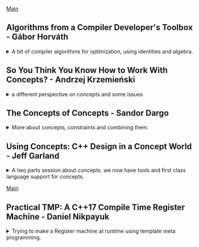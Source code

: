 <!--
ignore these words in spell check for this file
// cSpell:ignore rtime conceptify Parnas Permutatic Distributic regtr
-->

[Main](README.md)

## Algorithms from a Compiler Developer's Toolbox - Gábor Horváth

<details>
<summary>
A bit of compiler algorithms for optimization, using identities and algebra.
</summary>

[Algorithms from a Compiler Developer's Toolbox](https://youtu.be/eeS1WP7FK-A),[slides](https://cppnow.digital-medium.co.uk/wp-content/uploads/2021/05/CompilerAlgorithmsTalk.pdf)

### Why Study Compiler?

there are many algorithms and data structure that are used in compilers, compilers are everywhere, like web browsers (html+css, svg, JavaScript of course), GPUs also have compilers, databases have compilers and optimizers, even some configuration format files have something like a compiler inside them. python compiles down to something for machine learning, and routers and modem have something running on them.

A lot of opportunities to improve code, any small improvement is multiplied because it effects every program compiled by it. if we improve a low level compiler (like c++), then we also effect any compiler that uses it (like python or JavaScript).

example: loop strength reduction.

video of a talk by matt godbolt. replacing sum by loop with sum by formula

$
\sum x \equiv \\\frac{x (x+1)}{2}
$

playing with loops kinds and looking at the assembly, we see that the compiler manages to remove the loop and figures out a closed-form formula.

but floating point messes up the optimizations, floating point arithemetic.

### What's Inside the Compiler?

Math.😅\
Chains of recurrences - recursive function when the increment is also a recursive function.

two kinds of recursive formula notations. making functions at incrementoars

$
f(i*i(n)) = {initial,+,incrememt }
$

algebra, operations identities. making loops into recursive notations with those identities, sub expressions combine together. turning this

```cpp
for(i=0;i<m;++i)
v[i] = (i+1)*(i*1) -i*i -2*i;
```

into a constant expression with identities.

$(x+y)(x+y) = (x+y)^2 = x^2 +2xy + y^2$

so we open up the identity, and we can then cancel out stuff and reach a constant.

```cpp
for(i=0;i<m;++i)
v[i]=1;
```

arithemetic series which are supposed to be loops can be made into closed formulas or at least have much less operations per loop

```cpp
int t[20];
for (int i=0;i< 20; i+=1)
{
    t[i]=(i+1)*(i+1) + 3*i - 5; // four additions, two multiplications
}
```

is transformed into this compact form with only two additions.

$
f_{(i+1)^2+3i-5}(n) = \\
\{-4,+6,+2\}
$

which is equivalent to writing this c++ code.

```cpp
int t[20];
int a = -4;
int b = 6;
for (int i=0;i< 20; i+=1)
{
    t[i]=a;
    a+=b;
    b+=2;
}
```

an example of how clang does it. we take this code into a file.

```cpp
int f(int num)
{
    int result =0;
    for (int i =0;i<num;++i)
    {
        result += i;
    }
    return result;
}
```

and then run the following command on it (replace $1 with file name)

```bash
clang++ $1.cpp -c -02 -Xclang -disable-llvm-passes -emit-llvm -S
opt $1.ll -mem2reg -S > {$1}2.ll
opt ${1}2.ll --analyze --scalar-evolution
(other)
```

- -Xclang \<arg> Pass \<arg> to the clang compiler.
- -disable-llvm-passes
- -emit-llvm Use the LLVM representation for assembler and object files
- -S preprocessor only

we can see in the slides how loops are eliminated.

> Recapping Chains of recurrences
>
> - Great to model some loop varian values.
> - Algebra of simple recursive function
> - Algebraic simplifications
> - Strength reduction
> - Closed forms
> - and many more...

### Value Numbering

eliminating some forms of redundancy.

this code has redundancy.

```cpp
int calculate(int a, int b)
{
    int result = (a * b) +2;
    if (a %2 ==0)
    {
        result +=a*b;
    }
    return result;
}
```

the compiler can do the common expression optimization in some cases. but most of the redundancy isn't from the programmer. this code had redundancy in terms of memory access;

```cpp
int matrix[5][5];
//...
matrix[1][2]=bar();
matrix[1][3]=baz();
```

is actually memory dereferencing with a common sub expression.

```cpp
int matrix[5][5];
//...
*((int*)matrix + ROW * sizeof(int) *1 + sizeof(int) * 2)=bar();
*((int*)matrix + ROW * sizeof(int) *1 + sizeof(int) * 3)=baz();
```

we can also have dead_code and unused code that passes around (constant propagation).
compilers work in phases, and at each pass the complier cleans up the code to make it optimize. each pass does a small change.

[BRIL - big red intermediate language](https://github.com/sampsyo/bril) is a compiler IR (Intermediate representation) that is used in some courses to teach about compilers.

optimizations can work across different scopes (function, loop body, and even higher!);

local value numbering optimization. algebraic identities, dead code elimination, constant folding,

### where to learn more

some sources to learn mode about compilers.
audience questions

</details>

## So You Think You Know How to Work With Concepts? - Andrzej Krzemieński

<details>
<summary>
a different perspective on concepts and some issues
</summary>

[So You Think You Know How to Work With Concepts?](https://youtu.be/IUPaAcIk1Us), [Slides](https://cppnow.digital-medium.co.uk/wp-content/uploads/2021/05/andrzej_concepts.pdf)

a different perspective on concepts.

defintions:\
two meanings of "concept" in c++:

- Interfaces in _generic programming_.
- A c++20 language feature.

exploring the limitations of concepts.
he says that the term generic library should be reserved to those who use concepts.

not all 'templated libraries' use concepts, templates are generic, but aren't always based on concepts.

```cpp
boost::optional<std::mutex> om; //Only requires Destructible
auto om2=om; //won't compile, conditional interface
```

as opposed to a different library -[markable](https://github.com/akrzemi1/markable), which uses concepts

```cpp
template <typename MP>
concept mark_policy = requires
{
    // set marked value
    // check for marked value
};


markable<mark_int<int,-1>> oi;
```

a concept is a template (like class template, function template, variable template and alias templates), it's parameterized, it's can be composed of other concepts. the && in the concept world is a conjunction, not logical and. we have some predicates.

the requires statement has new syntax
live coding example

```cpp
#include <iostream>
#include <cassert>
#include <concepts>

namespace lib
{
    template <typename T>
    concept Addable = std::regular<T> //concept
    && requires (T & o,T const & a,T const & b) //conjunction
    {
        {a+b} -> std::convertible_to<T>; //concept
        {o+=b} -> std::same_as<T&>; //concpet
    };

    template <typename T>
    T sum(T const & a, T const & b)
    {
        return a +b;
    }
}

int main()
{
    auto r = lib::sum(1,2);
    std::cout << r <<'\n';
}
```

here is one potential pitfall, instead of requiring the T to be regular, we simply require it to be a valid argument for the std::regular concept, we check if this check is allowed, not the result of it.

```cpp
    template <typename T>
    concept Addable =
    //std::regular<T> &&
    requires (T & o,T const & a,T const & b) //conjunction
    {
        {a+b} -> std::convertible_to<T>; //concept
        {o+=b} -> std::same_as<T&>; //concpet
        std::regular<T>; //wrong!
        //requires std::regular<T>; // this will work
    };
```

the next step is to constrain the library on the concept, this will help the user understand the library when something goes wrong. concept is a predicate, so we can check if a type satisfies it directly.

```cpp
int main()
{
    static_assert(lib::Addable<int>); //check if int fits the concept of Addable
}
```

lets see the difference in the error messages, when we use the templated function, we get a fairly readable compiling error

```cpp
struct X{};
int main()
{
    auto r = lib::sum(X{},X{});
}
```

lets constrain the template itself to use the concept

```cpp
//form 1
template <typename T>
    requires Addable<T>
T sum(T const & a, T const & b)
{
    return a +b;
}

//form 2
template <Addable T>
T sum(T const & a, T const & b)
{
    return a +b;
}
```

now when we try the same code we see a huge error message, just because we used the concept. it tells us the problem is with the interface.

```cpp
struct X{};
int main()
{
    auto r = lib::sum(X{},X{});
}
```

but what if we had some class that has better 'sum' performance if we use the '+=' operator, when the bigger value is on the left side (maybe the function needs to duplicate nodes or something). we stick the implementation details in a nested namespace.

```cpp
namespace lib
{
    template <typename T>
    concept Addable = std::regular<T> //concept
    && requires (T & o,T const & a,T const & b) //conjunction
    {
        {a+b} -> std::convertible_to<T>; //concept
        {o+=b} -> std::same_as<T&>; //concpet
    };
    namespace details
    {
        template <typename T>
        T sum_(T a, T b)
        {
            assert(A > = b);
            return a +=b;
        }
    }
    template <Addable T>
    T sum(T const & a, T const & b)
    {
        if (a < b)
        return details::sum_(b,a);
        else
        return details::sum_(a,b);
    }

}
```

we can use concepts together with the 'auto' keyword

```cpp
int main()
{
    lib::Addable auto r= lib::sum(1,2);
}
```

lets test some more types and see if they work.

```cpp
#include <boost/rational.hpp>
#include <boost/multiprecision/cpp_int.hpp>

int main()
{
    {
    using Rational = boost::rational<int>;
    static_assert(lib::Addable<Rational>);
    Rational a(1,2), b(1,3);
    lib::Addable auto rt = lib::sum(a,b);
    }

    {
    using BigInt = boost::multiprecision::cpp_int;
    static_assert(lib::Addable<BigInt>);
    BigInt a("1122"), b("2233");
    lib::Addable auto rt = lib::sum(a,b);
    }
}
```

and now the user decides to use type complex. which fails. we ask to use the performance version, and we fail, because even though the type is conforming to our concept, it doesn't have the correct operators.

```cpp
#include <complex>
int main()
{
    using ComplexD = std::complex<Double>;
    static_assert(lib::Addable<ComplexD>);
    ComplexD a(0,1), b(1,0);
    lib::Addable auto rt = lib::sumPerformace(a,b);
}
```

> - No guarantee the the function uses only the concept interface.
> - `static_assert(LibConcept<UserType>);`
>   - on failure, a guarantee that the type will _not_ work.
>   - on pass, _no_ guarantee that the type will work.

this negative guarantee protects us from user types accidentally satisfying the function constrains but not the concept, which gives the library more implementation flexability.

```cpp
template <typename T>
bool differ(T const & a, T const & b)
{
    //return !(a==b); maybe this was too expensiva
    return (a!=b);
}
```

our problem is that we tested it on entire, rich, classes. we want to have narrow defintions to work with. concept archetype, we want the minimal interface. we call this "Concept Archetype".

this example is still too big, all we did was make the class conform to the addable concept, but it's still to big (and too specific in the return type of the plus operators)

```cpp
namespace lib
{
    ///template <typename T> concept Addable

    namespace details
    {
        class A{
            //A(A&&)=delete; //declare this as deleted, will also remove all other constructor (copy and move) and destructor. but we actually want them for the std::regular
            void operator&()= delete; // delete the 'address of' operator;
            friend void operator,(A,A) = delete; //delete the comma operator;
            public:
            A& operator+=(A const &); //satisfying the Addable concept
            friend A operator+(A const &,A const &); //satisfying the Addable concept
            friend bool operator==(A const &,A const &) = default; //for the std::regular which requires equality operators

        };
        using AddableArchetyp = A;
        static_assert(Addable<AddableArchetyp>);
    }
}
```

lets try making the concept smaller and narrower by using an inner class.

```cpp
namespace lib
{
    ///template <typename T> concept Addable

    namespace details
    {
        class A{
            //A(A&&)=delete; //declare this as deleted, will also remove all other constructor (copy and move) and destructor. but we actually want them for the std::regular
            void operator&()= delete; // delete the 'address of' operator;
            friend void operator,(A,A) = delete; //delete the comma operator;
            struct Result
            {
                operator A(); //casting
                Result(Result&&)=delete; //declare this as deleted, will also remove all other constructor (copy and move) and destructor.
                void operator&()= delete; // delete the 'address of' operator;
                friend void operator,(Result,Result) = delete; //delete the comma operator;
            };
            public:
            A& operator+=(A const &); //satisfying the Addable concept
            friend Result operator+(A const &,A const &); //satisfying the Addable concept
            friend bool operator==(A const &,A const &) = default; //for the std::regular which requires equality operators

        };
        using AddableArchetype = A;
        static_assert(Addable<AddableArchetype>);

        inline void test_sum()
        {
            sumPerformace(AddableArchetype{},AddableArchetype{})
        }
    }
}
```

this will work because this concept uses default constructable behavior in the test. so we need to change it.we simply assume we get those objects from outside, this function is only really used to ensure the behavior is possible, it's never truly called. it's just to make sure it complies. we can also make sure the result type is appropriate

```cpp
namespace lib
{
    ///template <typename T> concept Addable

    namespace details
    {
        class A{
            //..
        };
        using AddableArchetype = A;
        static_assert(Addable<AddableArchetype>);

        inline AddableArchetype test_sum(AddableArchetype const & a,AddableArchetype const & b)
        {
            return sumPerformace(a,b);
        }
    }
}
```

now, if we run the same example with teh complex number type, we detect the bug properly. it says that we can't instantate this function because of the class A.

```cpp
#include <complex>
int main()
{
    using ComplexD = std::complex<Double>;
    static_assert(lib::Addable<ComplexD>);
    ComplexD a(0,1), b(1,0);
    lib::Addable auto rt = lib::sumPerformace(a,b);
}
```

this bug tells us the we use more operations than what we specify in the interface, now we need to decide how we deal with this./
we can simply use 'if-constexpr' to determine this in a compile time.

```cpp
template <Addable T>
T sumDepending (const T & a, const T & b)
{
    if constexpr(std::totally_ordered<T>)
    {
        retrun sumPreformace(a,b);
    }
    else
    {
        return a+b;
    }
}
```

or we can use two overloads. concepts allows us two overloads that differ only by constraints.

```cpp
template <Addable T>
T sumOverload (const T & a, const T & b)
{
    return a+b;
}

template <Addable T>
    requires std::totally_ordered<T>
T sumOverload (const T & a, const T & b)
{
            //implementation
        if (a < b)
        return details::sum_(b,a);
        else
        return details::sum_(a,b);
}
```

we can also introduce this constraint as a concept by itself, but it has some issues that will be detailed later.

```cpp
template <typename T>
concept OrderedAddable = Addable<T> &&  std::totally_ordered<T>;
```

lets add archtypes to make sure the overloads apply and are ok.

```cpp
namespace lib
{
    namespace ordered
    {
        class A
        {
        //A(A&&)=delete; //declare this as deleted, will also remove all other constructor (copy and move) and destructor. but we actually want them for the std::regular
        void operator&()= delete; // delete the 'address of' operator;
        friend void operator,(A,A) = delete; //delete the comma operator;
        struct Result
        {
            operator A(); //casting
            Result(Result&&)=delete; //declare this as deleted, will also remove all other constructor (copy and move) and destructor.
            void operator&()= delete; // delete the 'address of' operator;
            friend void operator,(Result,Result) = delete; //delete the comma operator;
        };
        public:
        A& operator+=(A const &); //satisfying the Addable concept
        friend Result operator+(A const &,A const &); //satisfying the Addable concept
        friend auto operator<=>(A const &,A const &) = default; //spaceshipt!
        };
    }
    using OrderedArchetype = ordered::A;
    static_assert(Addable<OrderedArchetype>);
    namespace details
    {
        inline OrderedArchetype test_sum(OrderedArchetype const & a,OrderedArchetype const & b)
        {
            return sumPerformace(a,b);
        }
    }
}
```

there can be multitype-concepts. onc concept with three constrained types, this will require three archtypes to test the concept.

```cpp
template <class Iter,class Sentinel, class Pred>
concept PredicatedIteration = requires(Iter i,Sentinel s,Pred p)
{
    {i !=s }=> std::convertible_to<bool>;
    {p(*i)}=> std::convertible_to<bool>;
    ++i;
}
```

archtypes are a cartesian product of the number of constraints and concepts.

now lets try the _std::string_ class. we get a different result than expected, we come across another hidden requirement. we can't specify semantics assumptions requires easily.

```cpp
int main()
{
    static_assert(lib::addable<std::string>);
    std::string a("air"),b("bus");
    lib::Addable auto r = lib::sumDependant(a,b);
    std::cout<< r <<'\n'; //oops! we get "busair" instead of "airbus", the string type is ordered!
}
```

we could try all sorts of things,

```cpp
    template <typename T>
    concept Addable = std::regular<T> //concept
    && requires (T & o,T const & a,T const & b) //conjunction
    {
        {a+b} -> std::convertible_to<T>; //concept
        {o+=b} -> std::same_as<T&>; //concpet
        requires requires
        {
            a+b == b+a;
        }
    };
```

why doesn't this happen in OOP? in objects the type says it implements some base class, and then it's declaring itself to comply with the baseclass interface. concepts are more like 'duck typing'. we can violate syntactic requirements and get a compiler error (fine), but we can also violate semantic requirements and get bugs (undefined behavior for std concepts)

we can add more test to ensure compile time correctness, and we can try to emulate OOP by forcing the used type to specify they confrom to us. we add a template parameter (false) and specialize for it (opt in for what we want). or we can do the inverse, and specialize to optout the non confroming types.
the standard library has a similar trick wth _std::view_ and _std::range_

</details>

## The Concepts of Concepts - Sandor Dargo

<details>
<summary>
More about concepts, constraints and combining them.
</summary>

[The Concepts of concepts](https://youtu.be/weJD_ZCr6S8), [slides-pptx](https://cppnow.digital-medium.co.uk/wp-content/uploads/2021/05/The-Concepts-of-Concepts-CNow.pptx)

### Why Do We Need Concepts?

part of the big four changes of c++20(concepts,ranges, coroutines, modules).

concepts are extensions of templates, help us validate template arguments at compile time.

overloads don't scale

```cpp
long double add(long double a, long double b)
{
    return a+b;
}
int add(int a, int b)
{
    return a+b;
}
```

templates are better, but there are no constraints on them, and they might cause unexpected behavior.

```cpp
template <typename T>
T add(T a,T,b)
{
    return a+b;
}

int main()
{
    add(42,66);
    add(42.42L,66.6L);
    add('a','b'); //is this ok for us?, characters
}
```

we can use templates and forbid some specialization, which works, but we are back to the problem that it doesn't scale well.

```cpp
template <>
std::string add(std::string, std::string) = delete;

int main()
{
    add(std::string{"a"},std::string{"b"}); //deleted function
}
```

type traits and asserts are one step up, with better (sometimes) error messages, all the code is in one place. the problem is that the assert statement becomes a code smell once we try to use it in many places.

```cpp
template<typename T>
T add(T a, T b)
{
    static_assert(std::is_integral_v<T> || std::is_floating_point_v<T>,"add can be called only with numbers")
    return a+b;
}

int main()
{
    add(std::string{"a"},std::string{"b"}); //assertion fails
}
```

Concepts are a way to scale that idea up, we can express the earlier assertions as a 'type'.

```cpp
template <typename T>
concept Number = std::integral<T> || std::floating_point<T>;

template <Number T>
auto add (T a,T b)
{
    return a+b;
}

int main()
{
    add(1,2);
}
```

this makes templates more safe to use, generic programming becomes scalable, and we can put more of our domain knowledge into code

### 4 Ways to Use Concepts With Functions

for now, we will use the 'Number' concept from before.

```cpp
#include <concepts>
template <typename T>
concept Number = std::integral<T> || std::floating_point<T>;
```

#### Using the _requires_ clause

> - _requires_ following the template parameter list.
> - After _requires_ write your concept(s) to be satisfied.

```cpp
template <typename T>
requires Number<T>
auto add(T a, T b)
{
    return a+b;
}
```

we can also write the constraints directly, without creating the concept.

```cpp
template <typename T>
requires std::integral<T> || std::floating_point<T>
auto add(T a, T b)
{
    return a+b;
}
```

we constrain multiple template parameters type

```cpp
template <typename T,typename U>
requires Number<T> && Number<U>
auto add(T a, U b)
{
    return a+b;
}
```

function calls are written as usual, but the error messages are better and mention which concept fail

#### Trailing _requires_ clause

the _requires_ comes after the parameters and the CV qualifiers. other than that, same as before, supports combinations and multiple parameter types.

```cpp
template <typename T>
auto add(T a, T b)
requires Number<T>
{
    return a+b;
}
```

#### Constrained template parameter

this is currently the suggested form by the guidelines.

not writing _requires_ any more, the _typename_ is replaced by the concept. supports multiple parameters, but doesn't support combinations of concepts.

```cpp
template <Number T>
auto add(T a, T b)
{
    return a+b;
}
```

#### Abbreviated function templates

no _requires_, no template parameter list. use _conceptName auto_ in the parameter list. parameter types can be implicitly different. no support for combinations.

```cpp
auto add(Number auto a, Number auto b)
{
    return a+b;
}
```

we have to write both the concept and auto to make sure this is a concept and not a type which happens to have the same name...

#### How to choose?

| style                          | example                                                        | combinations | multiple types |
| ------------------------------ | -------------------------------------------------------------- | ------------ | -------------- |
| requires clause                | `template <typename T> requires Number<T> auto add(T a, T b) ` | possible     | possible       |
| trailing clause                | `template <typename T> auto add(T a, T b) requires Number<T>`  | possible     | possible       |
| constrained template parameter | `template <Number T> auto add(T a, T b)`                       | impossible   | possible       |
| abbreviated function temples   | `auto add(Number auto a, Number auto b)`                       | impossible   | implicit       |

If we have complex requirement that isn't expressed in a concept, we need to use _requires_.\
For a simple constraints we should use the abbreviated function template.\
If it's a simple constraint and we want to control the types, we can use the constrained template parameter style.

they are all the same thing underneath (if we have multiple parameters)

### Concepts with Classes

For classes there are fewer styles available. Abbreviated function templates won't make sense, and trailing _requires_ clause only fit certain circumstances.

#### The _requires clause_

same as with functions, we can use concepts and complex expression combinations.

```cpp
template <typename T>
requires Number<T>
class WrappedNumber {
public:
    WrappedNumber(T num) : m_num(num){}
private:
    T m_num;
};
```

#### Constrained template parameters

replace the `typename` with the concept name. no extra constraints and complex expressions.

```cpp
template <Number T>
class WrappedNumber {
public:
    WrappedNumber(T num) : m_num(num){}
private:
    T m_num;
};
```

#### Trailing _requires_ clause

class level templates with concepts on the functions. provide different 'overloads' for different parameter types. this is what we would do with _std::enable_if_.

```cpp
template <typename T>
class MyNumber {
public:
    T divide(const T& divisor)
    requires std::integral<T>
    {
        //...
    }
    T divide(const T& divisor)
    requires std::floating_point<T>
    {
        //...
    }
};
```

### What is in the STL?

there are about 50 or so concepts in the STL in 3 headers.

#### \<concepts>

> - Core language concepts (_same_as_, _integral_, _constructible_from_,...)
> - Comparison concepts (_totally_ordered_,...)
> - Object concepts (_copyable_, _regular_,...)
> - Callable concepts (_invokable_, _predicate_,..)

concepts are also combined together to create more complex concepts.

_std::constructible_from_ uses _destructible_ concept and _std::is_constructable_v_ and from the type traits.

> ```cpp
> template < class T, class... Args >
> concept constructible_from =
>   std::destructible<T> && std::is_constructible_v<T, Args...>
> ```

_std::default_initializable_ uses the _constructible_from_ concept and combines it with expressions that dictate it has a parameterless constructor and can be constructed on the heap with the default allocator.

> ```cpp
> template<class T>
> concept default_initializable =
>   std::constructible_from<T> &&
>    requires { T{}; } &&
>    requires { ::new (static_cast<void*>(nullptr)) T; };
> ```

#### \<iterator>

> - Iterator concepts (_incrementable_, _input_iterator_,...)
> - Indirect callable concepts (_indirectly_unary_invocable_,...)
> - Common algorithm requirements (_mergeable_, _sortable_,...)

the _std::output_iterator_ concept build on the input/output iterator concept and requires it to be writeable and others.

_std::indirect_unary_predicate\<F,I>_ combines iterator concepts and predicate concepts.

#### \<ranges>

concepts from ranges (not in the lecture)

> - ranges::range
> - ranges::borrowed_range
> - ranges::sized_range
> - ranges::view
> - ranges::input_range
> - ranges::output_range
> - ranges::forward_range
> - ranges::bidirectional_range
> - ranges::random_access_range
> - ranges::contiguous_range
> - ranges::common_range
> - ranges::viewable_range

### How to Write Concepts?

to write a concepts we first list all the template parameters, then the word concept and the concept name, and finally all the requirements.

the simplest concept looks like this, with the name 'Any'.

```cpp
template <typename T>
concept Any = true;
```

we already had the Number concept, we used predefined concepts and combined them together.

#### What does combining concept mean?

we can use conjunctions (_and &&_) and disjunctions (_or ||_).\

> - concepts
> - bool literals
> - bool expressions
> - type traits (_::value_, _\_v_)
> - _requires_ expressions

**We should be careful with the negation operator (_not ,!_)**

the negation means diffrent things: \
for **boolean expressions**, a negation means that the all subexpressions are well-formed, compile, but return _false_.\

for **concepts**, a subexpression can be ill-formed, might return false, and the rest can be still satisfied

example:

> - It doesn’t have to be compilable.
> - It can return false.
> - Expecting false is possible With a cast to bool or with a more explicit way.

```cpp
template <typename T, typename U>
requires
    std::unsigned_integral<typename T::Blah> ||
    std::unsigned_integral<typename U::Blah>
void foo(T bar, U baz) { /*...*/ }
class MyType
{
public:
    using Blah = unsigned int;
// ...
};
```

if just one type (T or U) has 'blah' that is an unsigned integer, it's fine. even if the other doesn't even have 'blah', this should not compile, but the concept is ok.

if we want both of them to have the nested type, and one of those types should be unsigned integer, we can write it differently

if we cast it to a boolen expression, it must be a well formed expression, so it won't compile if one of them doesn't have the nested type.

```cpp
template <typename T, typename U>
requires (bool(
    std::unsigned_integral<typename T::Blah> ||
    std::unsigned_integral<typename U::Blah>))
void foo(T bar, U baz)
{
/*...*/
}
```

the other option is a nested require expression. we first require both of them to exists and then require that one of them to be an unsigned integer. this is more verbose, and doesn't require understanding the small prints of boolean expressions as opposed to concepts, but it also seems messy

```cpp
template <typename T, typename U>
requires (
    //one constraint
    requires {typename T::Blah;} &&
    requires {typename U::Blah;})
    &&
    (
    // second constraint
    std::unsigned_integral< typename T::Blah> ||
    std::unsigned_integral<typename U::Blah>)
void foo(T bar, U baz)
{
/*...*/
}
```

#### How to find the most constrained constraint

the most constrained one will be chosen, based on the call

```cpp
template <typename Key>
class Ignition
{
public:
    void Start(Key key)
    requires(!Smart<Key>)
    {
        //... no concept
    }
    void Start(Key key)
    requires Smart<Key>
    {
        //... concept
    }
};
```

this is a bad design, we should have one overload with constrains and the other without.

```cpp
template <typename Key>
class Ignition
{
public:
    void Start(Key key)
    {
        //... no concept,
    }
    void Start(Key key)
    requires Smart<Key>
    {
        //... concept, the most constrained.
    }
};
```

if we had more overloads, the most constrained one will be chosen in compile time. this is called 'concepts subsumption'.

```cpp
template <typename Key>
class Ignition
{
public:
    void Start(Key key)
    {
        //... no concept,
    }
    void Start(Key key)
    requires Smart<Key>
    {
        //... concept
    }
    void Start(Key key)
    requires Smart<Key> && Personal<Key>
    {
        //... concept, most constrained
    }
};
```

in this case, negation brings ambiguity into the picture. the negation must use parentheses, and relies on source location of each constraints. the negation creates a new 'temporary concept', so if the overloads use the same syntax of negation, it's still parsed as two different concepts, and we can't choose either.

```cpp
template <typename Key>
class Ignition
{
public:
    void Start(Key key)
    {}
    void Start(Key key)
    requires (!Smart<Key>)
    {}
    void Start(Key key)
    requires (!Smart<Key>) && Personal<Key>
    {}
};
```

instead, we should have a named negative concept, even though the core guidelines caution against unnecessary named concepts.

```cpp
template <typename Key>
class Ignition
{
public:
    void Start(Key key)
    {}
    void Start(Key key)
    requires NotSmart<Key>
    {}
    void Start(Key key)
    requires NotSmart<Key> && Personal<Key>
    {}
};
```

#### So how to write?

when we write concepts we should list all the variables used in the requirement and their operations and function calls

```cpp
#include <concepts>

template <typename T>
concept Addable =
requires (T a, T b)
{
    a+b;
};

template <typename T>
concept HasSquare =
requires (T t)
{
    t.square(); //type T must have a function called square
};

template <typename T>
concept HasPower =
requires (T t, int exponenet)
{
    t.power(exponenet); //type T must have a function called power that can take an integer
};
```

if we want to define the return type, we can use _compound requirements_ with _std::convertable_to\<T>_ and _std::same_as\<T>_.\
We should pay attention to the **curly braces**.\
no bare types for future generalizations.

```cpp
template <typename T>
concept HasSquare =
requires (T t)
{
    {t.square()} -> std::convertable_to<int>;
};
```

we can also have 'Type requirements', such as:

> - A certain nested type exists.

```cpp
template<typename T>
concept TypeRequirement =
requires
{
    typename T::value_type;
};

int main()
{
    TypeRequirement auto myVec =  std::vector<int>{1, 2, 3};  // has value_type
    TypeRequirement auto myInt {3}; //error, deduced type int doesn't satisfy constraint
}
```

> - A class tempate specialization names a type.

the type can be used as type template parameter for a different type

```cpp
template <typename T>
requires (!std::same_as<T, std::vector<int>>)
struct Other {};

template<typename T>
concept TypeRequirement = requires
{
    typename Other<T>;
};

int main()
{
    TypeRequirement auto myVec =  std::vector<char>{'a', 'b', 'c'}; //works, Other can take vector<char>
    TypeRequirement auto myVec2 = std::vector<int>{1, 2, 3}; // error, Other can't be used with vector<int>
}

```

> - An alias template specialization names a type.

```cpp
template<typename T>
using Reference = T&;

template<typename T>
concept TypeRequirement = requires
{
  typename Reference<T>;
};
```

concepts can be nested, we can have new constains without new named constraints

```cpp
template<typename C>
concept Car = requires (C car)
{
    car.startEngine();
};

template<typename C>
concept Convertible = Car<C> && requires (C car)
{
    car.openRoof();
};

template<typename C>
concept Coupe = Car<C> && requires (C car)
{
    requires !Convertible<C>; //must be a car, but not must be convertable,
};
```

the better way is to do this, the parentheses and negation rules apply for _requires_ clauses.

```cpp
template <typename C>
concept Coupe = Car<C> && !Convertible<C>;
```

clones example:

```cpp

struct Droid {
    Droid clone(){return Droid{};}
};

struct DroidV2 {
    Droid clone(){return Droid{};} //oops! we made a copy and paste error!
};
template <typename C>
concept Clonable = requires (C cloneable)
{
    cloneable.clone(); // has function clone
    requires std::same_as<C,std::decaltype(<cloneable.clone())>>; //return type of clone must be the same as the calling object
}

int main()
{
    Clonable auto c1 =Droid{}; //fine
    Clonable auto c2 =DroidV2{}; //error! DroidV2.clone() doesn't satisfy the cloneable requirement!
}
```

and the easier syntax is

```cpp
template <typename C>
concept Clonable = requires (C cloneable)
{
    {cloneable.clone()} ->std::same_as<C>; // has function clone that returns the same type
}
```

we can use nested requirement to simulate boolean expressions, like we saw above. we should consider readability.

### Real-life Examples

some integral types are not numbers, such as bool and char, so we add this to our concept.

```cpp
template <typename T>
concept Number = (std::integral<T> || std::floating_point<T>)
&& !std::same_as<T,bool>
&& !std::same_as<T,char>
&& !std::same_as<T,unsigned char>
&& !std::same_as<T,char8_t>
&& !std::same_as<T,char16_t>
&& !std::same_as<T,char32_t>
&& !std::same_as<T,wchar_t>;

auto add(Number a,Number b)
{
    return a+b
}
```

we can turn utility template functions (sometimes without documentation, and with bad naming conventions) into self documenting code. we go into the template implementations and extract a concept outside and use it as a type. now the functions is constrained, explains the constraint and all the information is combined. we put the domain knowledge into the code.\
We make bad code better, its now more maintainable and easier to understand. even if it's not bad code, it's better code.

if we don't want a named concept, we can have '_requires requires_' to get us able to use parameters in an unnamed context.

```cpp
template <typename BOWithEncodeableStuff_t>
requires requires (BOWithEncodeableStuff_t bo) //get the ability to use the parameter Type
{
  bo.interfaceA();
  bo.interfaceB();
  { bo.interfaceC() } -> std::same_as<int>;
}

void encodeSomeStuff(BOWithEncodeableStuff_t iBusinessObject)
{ /*...*/ }
```

### Conclusion

> TakeAways:
>
> - Concepts help validate template arguments at compile-time.
> - Concepts provide a reusable and scalable way to constrain templates.
> - The standard library gives dozens of generic concepts.
> - There are plenty of ways to define our concepts.
>
> How to Start:
>
> - Start using concepts as soon as you switch to C++20.
> - Use them for your applications.
> - No more naked Ts and typenames.

</details>

## Using Concepts: C++ Design in a Concept World - Jeff Garland

<details>
<summary>
A two parts session about concepts. we now have tools and first class language support for concepts.
</summary>

[Using Concepts: C++ Design in a Concept World - part1](https://youtu.be/Ffu9C1BZ4-c),[part2](https://youtu.be/IXbf5lxGtr0),[slides](https://cppnow.digital-medium.co.uk/wp-content/uploads/2021/05/2021cppnow_learning_concepts.pdf)

goals:

> climb up the concept ladder - What's a concept - Using concepts in code - Reading concepts: `requires` expressions and clauses - Writing concepts: its hard - Designing with concepts

we want to get the community to use concepts, even people who don't write concepts will still see them in the documentation.

### Concept Basics

> - overview of concepts
> - concepts vs types

The reasons for concepts: we want good generic libraries, which are fast, and that fellow programmers can read, understand and maintain, which means they have reasonable error messages.

when we have unconstrained templates, we might see hundreds of lines for error messages. direct language support can help with tooling, debugging, and even better compiling time.
it will also make template code more readable, more descriptive, and give us better interface to use.

we can see the history of concepts starting in the 80's, but the modern idea began in the STL in the 90's, but without language specifications. in those days the world was dominated by object oriented programming.
Boost had a library called "concept check", which was mostly macro based, in 2011 concepts were supposed to become part of the language, but the committee decided it wasn't ready.
eventually, in c++20 we got a language definition of concepts, and even some libraries (ranges library) are specified in terms of concepts. but there are still mistakes that were made.

in the last minute, it was decided that concepts use snake*case (not PascalCase), and the \_concept bool* was replaced with _concept_.

> Concepts
>
> - boolean predicate on types and values
> - type requirement examples
>   - required methods
>   - required semantics\*
>   - required subtypes or base types
> - c++ realization includes
>   - new keywords `concept` and `requires`
>   - `\<concept_name> auto` for describing a set of types
>   - new rules for function overloading

Concepts are **predicates** that can check against types and against values. we mostly focus on types, but the size can also help with stuff. like running SIMD on small objects if possible.
we can use concepts to require a type to have specif methods, we can also require certain semantics (but this might not be feasible in terms of what the compiler can do) or require them to have some subtypes or base types (like inheritance).

> boolean predicate composition
>
> - support complex compile time logic composition
> - conjunction and disjunction (and/or) logic
> - used to classify types
>   - in or out of a set
>   - that share syntax/semantic
>   - (although semantics is the desire only syntax is checked)

we can have complex logical composition, based on compile time logic,

> types versus concepts
>
> - type
>   - describes a set of operation that can perform
>   - relationships with other types
>     - example: base class
>     - example: declared dependent type
>   - describes a memory layout
>   - for built in types this can be implicit
> - concept
>   - describes how a type can be used
>   - operations it can perform
>   - relationships with other types

a type (primitive, built-in or something that we built),has operations, relationship with other types, dependencies. types have memory layout, with members and inner variables.
the concepts has similar functionalities, but it doesn't describe a memory layout. concepts are more abstracted than types.

in this code, we have a concept that allows "printing" into an ostream. we declare the concept and the type which we want to check, and then we check if the type satisfies the concept.
concepts should go into a namespace, we don't want naming conflicts.
because templates aren't evaluated until they are called, we need to check manually, so a static asset is a good idea.

```cpp
namespace io
{
	// Type T has print ( std::ostream& )const member function
	template<class T>
	concept printable = requires //...more later
}
class my_type
{
	std::string s = "foo\n";
	public:
	void print( std::ostream& os ) const
	{
		os << "s: " << s;
	}
};
static_assert(io::printable<my_type> ); //good
```

concepts are entirely compile time, no runtime footprint. the dependency on a concept means that if we change it, then we probably need to recompile everything.
the core use of concept is to constrain the usage of templates.

### Using Concepts in Code

> - overloading, variables, pointers
> - std library concepts

what we use concepts for:

> concepts can:
>
> - Constrain an overload set
> - Initialize a variable with _\<concept_name> auto_
> - Conditional compilation with constexpr if
> - Can use a pointer or _unique_ptr_ of concept
> - Partially specialize a template with concept
> - Make template code into 'regular code'
>
> concepts cannot:
>
> - Cannot inherit from concept
> - Cannot constrain a concrete type using requires
> - Cannot 'allocate' via new
> - Cannot apply requires to virtual function

overload set - using a different function. we can use concepts in constant expressions.
we can't inherit directly from a concept, we can inherit from a class that is constrained by one.
we can't constrain a concrete type directly, but we can constrain it's usage.
concepts have nothing to do with storage, so no allocations, and they are entirely incompatible with virtual functions.

_/<consept_name> auto_ can be used as a type. either in templates or as placeholder for a type.

```cpp
// Type T has print ( std::ostream& )const member function
template<class T>
concept printable = requires //...

template<typename T>
concept associative_container = //

// take a parameter of type printable auto, a template that looks like regular code.
void f(printable auto s)
{
//...
}

// constraining a template, classic example of concepts.
template<associative_container T>
class MyType
{
	T map_;
}

int main()
{
	//these won't compile, we need a concrete type here, can't allocate storage for it
	//printable auto s;
	//associative_container auto myMap;

	//these will compile
	printable auto s = init_some_thing();
	associative_container auto myMap = MyType<std::map<int,int>>{{1,1}};
}
```

we can also use concepts as function parameters or return value.

[godbolt example](https://godbolt.org/z/r3dY3dsvd), both are the same, one is written in a traditional way, and one hides the template keyword. but both use deduced return type.

```cpp
template<printable T>
printable auto print( const T& s )
{
	//...
	return s;
};

printable auto print2( const printable auto& s )
{
	//...
	return s;
}
```

as always, we can write the same thing in many ways.

overload resolution - constrain function parameter
write different functions _print_line_, and choose the overloaded function based on the concept.
[godbolt example](https://godbolt.org/z/GKq8ns). this will fail, because there isn't a way to print the type. this is an unconstrained template function.

```cpp
#include <iostream>

//auto parameter -- this is a template function!
// template<typename T_
// void print_ln( T p )
void print_ln( auto p )
{
	std::cout << p << "\n";
}

class my_type {};

int main()
{
	print_ln("foo");
	print_ln(100);

	//compile error of course
	//my_type m;
	//print_ln ( m );
}
```

the traditional way to do these was to overload the function for the concrete type, have a better match than the template function.

```cpp
//selected ahead of print_ln (auto) because better match
void print_ln( my_type p )
{
	p.print( std::cout );
	std::cout << "\n";
}
```

but this is tedious, we want to use the printable concepts
[godbolt example 1](https://godbolt.org/z/36cdsGzzo), [godbolt example 1](https://godbolt.org/z/dYdhW7). we use the requires clause, it behaves like a parameter list in this case.
we decide that the expression `v.print(os)` must compile, in the _output_streamable_ case, we say that the expression must be a valid `os <<v` expression.
the public access modifiers are important, we need be able to actually call the function.

```cpp
#include <iostream>
#include <memory>

// Type T has print ( std::ostream& ) member function
template<typename T>
concept printable = requires(std::ostream& os, T v)
{
	v.print( os ) ; //<--an expression that if compiles yields true
};

template<class T>
concept output_streamable = requires (std::ostream& os, T v)
{
	os << v;
};


void print_ln( auto p )
{
	std::cout << p << "\n";
}

//auto parameter -- this is a template function!
void print_ln( printable auto p ) //<-- constrained resolution
{
	p.print(std::cout);
	std::cout << "\n";
}

int main()
{
	print_ln( "foo" );
	print_ln( 100 );
	my_type m;
	print_ln ( m );
}
```

we can use both concepts, have two overloaded functions, one for each concept.

```cpp
// example of overload resolution
void print_ln( output_streamable auto p)
{
	std::cout << p << "\n";
}

void print_ln( printable auto p)
{
	p.print(std::cout);
	std::cout << "\n";
}

class my_type2 {};

int main()
{
	print_ln( "foo" );
	my_type m;
	print_ln ( m );
	//compile error of course
	//my_type2 m2;
	//print_ln ( m2 );
}
```

Pointers and concepts

this is usefull fo things like factory functions

[godbolt](https://godbolt.org/z/d7bGhn) example with unique pointers.

```cpp
int main()
{
    const printable auto *m = new my_type();
    m->print(std::cout);
    const std::unique_ptr<printable auto> upm = std::make_unique<my_type>();
    upm->print(std::cout);
}
```

if we try to assign the address of something that doesn't satisfy the concept to a pointer to the concept, we can get a better error message.

```cpp
class whatever{}; //no print
int main()
{
    printable auto * m = new whatever{}; //error!
}
```

we can use concepts inside `if constexpr`, like in this [godbolt example](https://godbolt.org/z/nsojqK5e1). now we don't have an overload resolution, we use compile time decision making.

```cpp
template <class T>
std::ostream & print_ln (std::ostream & os, const T& v)
{
    if constexpr (requires {printable<T>;})
    // if constexpr (printable<T>) // short form
    {
        v.print(os);
    }
    else
    {
        os <<v;
    }
    os <<'\n';
    return os;
}

int main()
{
    my_type m;
    print_ln(std::cout,m);
    int i =100;
    print_ln(std::cout,i);
}
```

we can also skip the concept entirely, simply use check if this compiles and then use it. this works for simple, trivial stuff, not for complex logic.

```cpp
template <class T>
std::ostream & print_ln (std::ostream & os, const T& v)
{
    if constexpr (requires {v.print(os);})
    {
        v.print(os);
    }
    else
    {
        os <<v;
    }
    os <<'\n';
    return os;
}

int main()
{
    my_type m;
    print_ln(std::cout,m);
    int i =100;
    print_ln(std::cout,i);
}
```

theres a wa to constrain a type based on an internal type, in this example we have a wrapper type that allows dereferencing operator only if the wrapped type is a pointer.

```cpp
template <class T>
class wrapper
{
    T val_;
    public:
    wrapper (T val):val_(val){}
    T operator *() requires is_pointer_v<T>
    {
        return val_;
    }
};

int main()
{
    int i = 1;
    wrapper<int *> wi{&i};
    std::cout << *wi << '\n';
    wrapper<int> wi2{i};
    std::cout << *wi2 << '\n'; //error!
}
```

now we want a vector of objects that belong to the same concept. we can get this by using template alias. we can't instansite the alias with a type that doesn't satisfy the concept.

```cpp
#include <iostream>
#include <vector>
#include <string>

//template alias using concepts
template<printable T>
using vec_of_printable = std::vector<T>;

int main()
{
    vec_of_printable<my_type> vp {{},{},{}};
    for (const auto & e : vp)
    {
        e.print(std::cout);
    }
    vec_of_printable<int> vi; //won't compile
}
```

the relevent headers are \<concepts>,\<type_traits>,\<iterator> and \<ranges>, the concepts are grouped into

- Core language concepts
- Comparison concepts
- Object concepts
- Callable concepts
- Ranges concepts

about type*traits: we already have some stuff that seems like concepts and does compile time stuff, such as \_std::is_arithmetic*. some of them might be replaced by concepts, but more likely we will get much more.

| Concept                        | Description                                       |
| ------------------------------ | ------------------------------------------------- |
| floating_point\<T>             | float, double, long double                        |
| integral\<T>                   | char, int, unsigned int, bool                     |
| signed_integral\<T>            | char, int,                                        |
| unsigned_integral\<T>          | unsigned char, unsigned int                       |
| equality_comparable\<T>        |
| equality_comparable_with\<T,U> | `operator==` is an equivalence, between two types |
| totally_ordered\<T>            | `==`,`!=`,`<`,`>`,`<=`,`>=` are total ordering    |
| totally_ordered_with\<T,U>     | ordering between two types                        |
| same_as\<T,U>                  | types are same                                    |
| derived_from\<T,U>             | T is subclass of U                                |
| convertable_to\<T,U>           | T converts to U                                   |
| assignable_from\<T,U>          | T can assign from U                               |
| default_initializable\<T>      | T has a default ctor                              |
| constructable_from\<T,...>     | T can be constructed from variable pack           |
| move_constructable\<T>         | T has move ctor                                   |
| copy_constructable\<T>         | T has copy ctor                                   |
| semiregular\<T>                | T has deafult, copy and move ctor, and stor       |
| regular\<T>                    | T is semiregular and equality comparable          |

in this example we try to check if our type is regular, it fails because we don't have and equality operations defined

```cpp
class my_type
{
	std::string s = "foo\n";
	public:
	void print( std::ostream& os ) const
	{
		os << "s: " << s;
	}
};
static_assert(std::regular<my_type> ); //fails
```

we simply add the deafult operator to fix this

```cpp
class my_type
{
	std::string s = "foo\n";
	public:
	void print( std::ostream& os ) const
	{
		os << "s: " << s;
	}
    bool operator==(const my_type & ) const = default;
};
static_assert(std::regular<my_type> ); //passes
```

now let's look at the range concepts. we have a concept for something that we can iterate over. a vector, an array, a span and other stuff.

```cpp
void print_integers(const std::ranges::range auto & R)
{
    for (auto i : R)
    {
        std::cout << i << '\n';
    }
}
int main()
{
    std::vector<int> vi = {1,2,3,4,5};
    print_integers(vi);

    std::array<int,5> ai = {1,2,3,4,5};
    print_integers(ai);

    std::span<int> si2 (ai);
    print_integers(si2);

    int cai[] ={1,2,3,4,5};
    std::span<int> si3 (cai);
    print_integers(si3);

    ranges::iota_view iv{1,6};
    print_integers(iv);

}
```

### Reading Concepts

> - requires expressions
> - clause: a boolean expression
>   - used after template and method declarations
>   - clauses can contain an expression
> - expression: syntax for describing type constrains

a requires expression has a sequence of requirements, it can have a parameter sequence, but it it's not necessary.

heres a more realistic version of the printable concept, we declare required member functions and required free functions that must exists.

```cpp
template <typename T>
concept printable = requires(std::ostream & os, T v)
{
    //all of these must be true, they must compile
    v.print(os) ; //member function
    format(v); // free function
    std::movable<T>;
    typename T::format; //declare a type called format
};

template <class T>
concept output_streamable = requires(std::ostream & os, T v)
{
    //this compiles and gives the result we expect, trailing return type syntax.
    {os << v} -> std::same_as<std::ostream&>;
}
```

#### Constraint Composition

- atomic constraints
- conjunction constraints (and)
- disjunction constraints (or)

```cpp
//disjunction with '||' operator
template <typename T>
concept printable_or_streamable = requires printable<T> || output_streamable<T>;

//disjunction with 'or'
template <typename T>
concept printable_or_streamable = requires printable<T> or output_streamable<T>;

//conjunction
template <typename T>
concept fully_outputable = requires printable<T> and output_streamable<T>;
```

we can reactor requirements around to make concepts more readable.

```cpp
template <typename T>
concept printable =
    std::movable<T> and //bring this outside
    requires(std::ostream & os, T v)
    {
        v.print(os) ; //member function
        format(v); // free function
    };
```

another concept example, _std::derived_from_.

```cpp
template <class Derived, class Base>
concept derived_from =
    std::is_base_of_v<Base,Derived> and
    std::is_convertible_v<const volatile Derived *, const volatile Base*>
```

the _std::os_arithmetic_ is a concept that is a type trait that checks if the type has math operations (plus, minus,etc...), but unfortunately, also includes bool and char.

ranges and concepts example. how does the following code work?

```cpp
std::vector<int> vi {0,1,2,3,4,5,6};

auto is_even = [](int i){return 0 == i %2;};
for (int i : ranges::filter_view(vi, is_even))
{
    std::cout << i  << " ";
}
```

lets look at _std::ranges::filter_view_,it uses some other concepts as part of the defintion. it also has a requires clause it's derived from _view_interface_ and follows the CRTP pattern. but what is that really? we can't inherit from a concept!

```cpp
template<input_range V, indirect_unary_predicate<Iterator_t<V>> Pred>
    requires view<V> && is_object_v<Pred>
    class filter_view: public view_interface<filter_view<v,Pred>>
    {
        //...
    };
```

lets looks at it more. does it get better? we have way to bring out the derived class. there are functions that are specialized depending on the derived class.

```cpp
template <class D>
    requires is_class_v<D> && same<D, remove_cv_t<D>>
    class view_interface
    {
        constexpr const D& derived () const noexcept
        {
            return static_cast<const D&>(*this);
        }

        //concept based specialization of operator[]
        //only applies if subclass is a random_access_range
        template<random_access_range R = const D>
        constexpr decltype(auto) operator[](range_difference_t<R> n) const
        {
            return ranges::begin(derived())[n];
        }
        //... more...
    };
```

there are some cases when we can't use CRTP. like when the whole class must be known for some reason.

### Writing Concepts

> - concept details 102
> - writing _sleep_for_ with concepts
> - good concepts, bad concepts

here's a nice quote:

> "Everything Should be made as simple as possible, but not simpler" - Albert Einstein (maybe)

how are constraints evaluated? set of steps, first normalizing,then subsumption,which is some ordering of the concepts,

> - concepts subsume, arbitrary expression do not
> - general principle is "'more constrained' is better match"

[godbolt example](https://godbolt.org/z/z7bT1aas6), the _std::signed_integral_ is "stronger" than _std::integral_ in terms of specialization, because it contains the lesser concept (it's defined in terms of that).

if we pull up the type_trait, things become ambiguous, because type traits don't subsume.

```cpp
template <class T>
requires std::is_integral_v<T>
struct wrapper<T>{};
```

we want concepts to be more than one operation, they should express **more** than just what an algorithm needs, and should be based on some domain. operations come in groups, numbers have mathematical operations (plus, minus, multiply, etc...), and containers have diffrent operatins (insert, erase, iteration, etc...).

getting concepts right is hard to do, it's done in iterations, and requires a lot of compiling.

we will try to make a concept for _std::chrono::sleep_for_, which takes either a _time_duration_ or a _time_point_. maybe we want to use boost data types instead.

```cpp
// sleep for duration
void sleep_for(time_duration d);

// sleep until time
void sleep_for(time_point t);
```

[godbolt example](https://godbolt.org/z/3vreqf)

under the hood there are _sleep_for_ and _sleep_until_ with different signatures.
so we go and try to reverse engineer the requirements for the function and see how the types are really used.

requirements:

> - a constant _zero_ member function to return th zero value
> - a comparison operator (less equal)
> - ability to cast/retrive the seconds and milliseconds of the duration
> - a constant _count_ function that cast to _long_ and _std::time_t_

lets try to make a concept:
[godbolt example](https://godbolt.org/z/1Tvefcasb)

```cpp
#include <concepts>
#include <chrono>

template <class T>
concept time_duration = std::totally_ordered<T> and requires(const T& v)
{
   v.count();
   v.zero();
};

static_assert( time_duration<std::chrono::seconds> );
```

we get some problems with floating point.

another draft [godbolt example](https://godbolt.org/z/W5odTv)

a draft with boost [godbolt example](https://godbolt.org/z/W53PGP) - this doesn't work.

should we refactor the concept? boost library? we can create a converter between boost and chrono so it satisfies our concept.

we choose to split appart the concepts into different parts: a time duration access and the time duration.
[godbolt example](https://godbolt.org/z/WW1dGM)

```cpp
template<class T>
concept time_duration_access = requires(const T& v)
{
   v.count();
   v.zero();
};

template <class T>
concept time_duration =
    std::totally_ordered<T> && time_duration_access<T>;

static_assert( time_duration<std::chrono::seconds> );
```

the next step is to further split it apart and have different duration accesses concepts (one for the standard library, one for boosts) and to use `if constexpr` to decide between them and either use them directly or use built in constructor of the standard chrono library [godbolt example](https://godbolt.org/z/7eqexh).

so we have a parital concepts, a concept that maps for some stuff, but not for all.

```cpp
#include <iostream>
#include <chrono>
#include <thread>
#include <concepts>
#include <boost/date_time.hpp>

template<class T>
concept std_time_duration_access = requires(const T& v)
{
   v.count();
   v.zero();
};

template<class T>
concept boost_time_duration_access = requires(const T& v)
{
   v.total_milliseconds();
};


template <class T>
concept time_duration =
    std::totally_ordered<T> &&
    (std_time_duration_access<T> || boost_time_duration_access<T>);

static_assert( time_duration<std::chrono::seconds> );

void sleep_for( time_duration auto td)
{
  std::cout << "hello ";
  if constexpr (std_time_duration_access<decltype(td)>) {
    std::this_thread::sleep_for( td );
  }
  if constexpr (boost_time_duration_access<decltype(td)>) {
    auto d = std::chrono::milliseconds(td.total_milliseconds());
    std::this_thread::sleep_for( d );
  }
  std::cout << "there\n";
}

namespace bpt = boost::posix_time;

int main()
{
  sleep_for( std::chrono::seconds(2) );
  sleep_for( bpt::seconds(2) );
}
```

there are still problems, if we want to add other 'cases', we need to modify the code again. but we didn't have to modify any library.

### Designing with Concepts

[timestamp](https://youtu.be/IXbf5lxGtr0?t=2580)

> - What is design?
> - Review of some 'design principles'
>   - Dry, Wet "don't repeat yourself" and "write everything twice"
>   - Solid
>     - single responsibility
>     - open-closed
>     - Liskov substitution
>     - interface segregation
>     - dependency inversion
>   - KISS "keep it simple stupid" (aka Occam's razor)
> - Concepts and dependencies
> - Impact on multi-paradigm design in c++
>   - structures
>   - functional
>   - generic
>   - object oriented
> - Concept serialization

we have design principles for divide and conquer, we want decomposition to make code manageable

- break programs into manageable parts
- parts that can be tested
- parts that can be reasoned about
- seprate concerns

functions with too many lines won't be changed once they're written, people will be afraid to touch them.

but once we decompose programs, the parts become dependant on one another, so we need to de-couple them somehow. so maybe the dependency is the point?

#### concepts and dependencies

> - move dependency to an abstraction from a type
> - simple to test a type that modesl a concept
> - however, problems are just shifted:
>   - type may evolve to longer model concepts, working code might fail.
>   - concept may evolve so the type no longer models it, working code might fail.

the standard library warns that the concepts might change in the c++23 standard.

which is more likely to evolve? the concept or the type? probably the type.

#### code readability and evolution

```cpp
auto result = some_function(); //return type unknown, flexible
int result = some_function(); //return type known, not flexible at all. silent conversions might cause a bug.
time_duration auto result = some_function(); //return type unknown, but intent is clear, still flexible
```

this ties into the Liskov substition principle: concepts vs inheritance. however, concepts don't model pre and post conditions, so we can't prove substitutability in compile time (maybe _contracts_ in the future could help).

Information Hiding:\
An idea from the 70's that we kind of messed up on following through. concepts might bring us closer to this goal of abstraction.

> "The sequence of instructions necessary to call a given routine and the routine itself are part of the same module"
> Parnas - information hiding (1972)

Multi-paradigm design:

> "Most designs in fact have a nontrivial componenet that is not object-oriented"\
> James O. Coplien - Multi-paradigm design (1999)

how do we discover patterns (or concepts today)? we look at how things work (functionality) and their domain. naming and behavior commonality.

> - "abstractions that will remain stable over time"
> - a name often defines a common behavior.
> - behavior vs meaning:
>   - each overloaded or specialized function _should_ have different behavior.
>   - but the meaning should remain the same from the calling client POV.

implemting commonality and vairability:

> Commonality Techniques:
>
> - factor commonalities into a base class
> - factor policy into trains (policy based design)
> - value oriented programming - vocabulary types
> - factor commonalites to **concepts**
>
> Variation Tools:
>
> - pre-processor (build time)
> - inheritance (build or run time)
> - templates (build time)
> - overloading (build time)
> - **concepts** (build time)

positive variability - adding behavior.\
negative variations - removing behavior,hiding away. the `requires` clause, removing non supported class member based on type.

#### concept serialization

the serialization patterns was once OO based, where each class knew how to serialize itself, using archive-types. today boost it templated, but still very similar.

an archive-type is json, xml, etc.
we use some double dispatch and stuff.

- separation of concerns
- type data is nicely encapsulated - method to serialize is in the type.
- archive type is nicely encapsulated - only knows about fundamental types.

```cpp
class myType{
    int foo;
    std::string bar;
    std::vector<int> baz;

    //one method for both input and output
    template<class Archive>
    serialize(Archive& archive)
    {
        ar("foo",foo);
        ar("bar",bar);
        ar("baz",baz);
    }
};

//archive type example
class OutputArchive
{
    put(std::string name, const std::string s);
    put(std::string name, int i);
    put(std::string name, double d);
    /*
    and so one
    */
};
```

the problem is that we do don't have basetypes, so we can't get directions to write new ones, it creates ugly compile errors, and we still need external extentsions for collection types (vectors, maps, etc...)

but can we _conceptify_ this? what would it give us?

it would look something like this

```cpp
template<class T, class A>
concept serializable = requires(T val, a archive)
{
    val.archive<A>(); //this must compile
}
template<class A>
concept Archive = // some code

template<class A>
concept OutputArchive = Archive<A> and requires(A archive)
{
    put(string,int);
    put(string,double);
    put(string,string);
    /*
    and others
    */
}
```

> Advantages:
>
> - looks quite doable
> - fixes the docs/compile issues
>   - static assert your archive type
> - Allows refactoring of other subtle policies:
>   - archvie ordering
>   - devices like files or database also become policies
> - template aliases can help with collections

#### conclustion and resources

concepts still aren't the end-all solution

modern generic designs depend on customization point objects and tagged invokes, both of which express the desired variabilities, but aren't as clear as virtual methods.

P2279R0 paper:\
in rust there are traits, which are a language mechanism for customization points. we had some good ideas in the c++0x rejected concepts.

question from the chat:

</details>

[Main](README.md)

## Practical TMP: A C++17 Compile Time Register Machine - Daniel Nikpayuk

<details>
<summary>
Trying to make a Register machine at runtime using template meta programming.
</summary>

[Practical TMP: A C++17 Compile Time Register Machine](https://youtu.be/HLFz7rWRlyk)

**TMP - template meta programming**

there will be demonstration at the end.

TMP is Turing Complete. it can do loop unrolling, it has paradigms such as CRTP and SFINAE,and even compile time Regular expression, this lecture says that a TMP Turing machine can be practical, it argues that there are seven bottlenecks that prevent this, the first two bottlenecks are theoretical roadblocks, while the others are practical roadblocks.

> 1. A Stack Machine
> 2. Continuation Passing
> 3. The Nesting Depth Problem
> 4. Interoperability
> 5. Organization Design
> 6. Debugging
> 7. Performance

### Stack Machine

There different ways to make a function or machine to be turing complete, Daniel uses variadic packs. the relation between the two concepts (stack, variadic packs) is the template parameter resolution have the ability to pattern match from the front of a variadic pack.

> "This means we can interpret a pack as a stack, and push and pop from the front:"
>
> ```cpp
> template<auto v0,auto... Vs>
> constexpr auto function()
> {
>   //...
> }
> ```
>
> when we call the above function, we can pass some parameter pack `Ws` which will match `function<Ws...>()`

however, template scope allows for only a single direct parameter pack, while we need at least two.

we need at least two two stacks for a turing machine because having tow stacks allows for random access for reading a writing or their memory states (similar two a "tape machine")
the solution is something like this:

```cpp
template <auto.... Stack1, auto... Stack2>
constexpr auto function(auto_pack<Stack2...>)
{
    //...
}
```

which can look like this eventually? if we take the first element from stack1 and put it on top of stack2, we can look at stack1 all the way down, which means that we have a random access into it. we can later just push the same data back from stack2 onto stack1.

```cpp
template <auto.... Stack1_Rest,auto.... Stack1_Front, auto... Stack2>
constexpr auto machine(auto_pack<Stack1_Front...,Stack2...>)
{
    //...
}
```

we've solved the memory issue, but we now require our constexpr function to be a finite state machine. in automata theory this is called a "transaction function". in terms of Register Machine Theory this is called a controller, we will add to the templated function at the top.

```cpp
template<MACHINE_CONTROLLER, auto... Stack1, auto... Stack2>
constexpr auto machine(auto_pack<Stack2...>)
{
    //...
}
```

> - A Register machine is made from labels, which in turn are made from instructions, this is the basis of real world assembly languages.
> - therefore, our stack machine also required a _controller language_
> - Daniel decided to model his language on a language from the book "Structure and Interpretation of Computer Programs" chapter 5.
>
> ```
> (assign <register-name> (reg <register-name>))
> (assign <register-name> (const <constant-value>))
> (assign <register-name> (op <operation-name>) <input_1>...<input_n>)
> (perform (op <operation-name>) <input_1>...<input_n>)
> (test (op <operation-name>) <input_1>...<input_n>)
> (branch (label <label-name>))
> (goto (label <label-name>))
> (assign <register-name> (label <label-name>))
> (goto (reg <register-name>))
> (save (reg <register-name>))
> (restore (reg <register-name>))
> ```

### Continuation Passing

going from one state to the next. according to Category Therory we need Monads.

we will use composition to achieve this.

```
f(x,cl(y)) compose g(y,c2(z)) := f(x, \y.g(y)(c2(z)))
```

each controller instruction behave the regular way, but rather than return the result, the pass it forward to next machine.

```cpp
template<MACHINE_CONTROLLER, auto... Stack1, auto... Stack2>
constexpr auto machine(auto_pack<Stack2...> Heap)
{
    return next_machine<MACHINE_CONTROLLER,Stack1>(Heap);
}
```

and now with a struct, we only need the name parameter, but the note parameter makes things easier to handle

```cpp
template<>
struct machine<MN::(((name)),(((note))))>
{
    template<MACHINE_CONTROLLER, auto... Stack1, auto... Stack2>
    static constexpr auto result(auto_pack<Stack2...>)
    {
        //...
    }
};
```

the information about the next machine is held in the controller. so we need an index telling us where we currently are within the controller, and some way to know what is the next instruction from the current index.

```cpp
template<>
struct machine<MN::(((name)),(((note))))>
{
    template<auto contoller, auto index, auto... Stack1, auto... Stack2>
    static constexpr auto result(auto_pack<Stack2...> Heap)
    {
        return machine<
            next_name(controller, index),
            next_note(controller, index)
            >::template result<
                controller, next_index(controller, index),
                Stack1...>
            (Heap);
    }
};
```

for continuation passing, we need a dispatch and an index, so in theory, we are done. in practice, it's better to have several dispatches and two indices.

```cpp
template<typename dispatches, auto controller, auto index1 auto index2, auto... Stack1, auto... Stack2>
static constexpr auto result(auto_pack<Stack2...>)
{
    //...
}
```

so the whole things ends up looking like this:

```cpp
template<>
struct machine<MN::(((name)),(((note))))>
{
    template<typename dispatches, auto controller, auto index1 auto index2, auto... Stack1, auto... Stack2>
    static constexpr auto result(auto_pack<Stack2...> Heap)
    {
        return machine<
            dispatches::next_name(controller, index1,index2),
            dispatches::next_note(controller, index1,index2)
            >::template result<
                dispatches, controller,
                dispatches::next_index1(controller, index1,index2),
                dispatches::next_index2(controller, index1,index2),
                Stack1...>
            (Heap);
    }
};
```

before adding more things, we simplify the namings

- dispatches - `n`
- controller - `c`
- index1 - `i`
- index2 - `j`

and now more to the practical parts

### Nesting Depth Problem

with continuation passing,each machine calls the next machine, and we quickly run out, this is enforced by compilers which set a 'total allowable depth'.

this mitgated by using something called _Trampolining_, which is returning from the continuation passing with an intermediate result. in effect, we reset our depth again and again so we never reach the maximum nesting depth. we get this by adding another index.

this index "Depth" controlles the execution. normally, we simply move to the next machine, but when we reach a certian depth, we return an intermediate results and go back to the topmost machine.

```cpp
template<>
struct machine<MN::(((name)),(((note))))>
{
    template<typename n, auto c, auto depth, auto i,auto j, auto... Stack1, auto... Stack2>
    static constexpr auto result(auto_pack<Stack2...> Heap)
    {
        return machine<
            n::next_name(c, depth, i, j),
            n::next_note(c, depth, i, j)
            >::template result<
                n, c,
                n::next_depth(depth),
                n::next_index1(c, depth, i, j),
                n::next_index2(c, depth, i, j),
                Stack1...>
            (Heap);
    }
};
```

for some reason this trampolining decrease the depth each time, so this is still a finite number of possbile depth. however, it pretty east to create an additional trampolling index that resets the first one, and so one.

### Interoperability

we need some way to perfrom the current instructions. but if we calls a non-machine function as a helper, we might run out of the allowed depth, so we must contstrait the types of functions we can call to only those with a known depth. the proposed solution is to extend the Heap into it's own stack.

```cpp
template<>
struct machine<MN::(((name)),(((note))))>
{
    template<typename n, auto c, auto depth, auto i,auto j, auto... Stack, typename... Heaps>
    static constexpr auto result(Heaps... Hs)
    {
        return machine<
            n::next_name(c, depth, i, j),
            n::next_note(c, depth, i, j)
            >::template result<
                n, c,
                n::next_depth(depth),
                n::next_index1(c, depth, i, j),
                n::next_index2(c, depth, i, j),
                Stack...>
            (Hs...);
    }
};
```

we effectively allow only fixed depth helper functions and other machines to be called, and when we call a machine, we cache the current controller as a heap and pass the current depth to the next machine.

there is another problem for interoperability, which is the probel of _typename vs auto_.

```cpp
template<MACHINE_CONTROLLER,typename... Stack, typename... Heaps>
static constexpr auto results(Heaps... Hs)
{
    //...
}
```

luckily for us, we don't have to decide betwen the two. we can do both!
we hide the typename as the inputput type of a void function, which is later retrived via pattern matching. this means we only auto packs for out machine.

```cpp
template<auto value>
struct value_cached_as_type{};
using x = value_cached_as_type<int(5)>;

template<typename type>
constexpr void type_cached_as_value(TYPE){};
constexpr y = type_cached_as_value<int>;
```

### Organization Desgin

we actually have the final form of our machine.

```cpp
template<>
struct machine<MN::(((name)),(((note))))>
{
    template<typename n, auto c, auto d, auto i,auto j, auto... Stack, typename... Heaps>
    static constexpr auto result(Heaps... Hs)
    {
        return machine<
            n::next_name(c, d, i, j),
            n::next_note(c, d, i, j)
            >::template result<
                n, c,
                n::next_depth(d),
                n::next_index1(c, d, i, j),
                n::next_index2(c, d, i, j),
                Stack...>
            (Hs...);
    }
};
```

- where do we go from here?
- how to build a register machine library?
- which specific machine fo we choose to make?
- how do we organize our machines in this library?

this becomes a bottleneck because of how it affect performance, maintenance and debugging.

> the suggested hierarchy is:
>
> 1. Block machines: (atomics 1: pop, push, fold, etc). patterns of two.
> 2. Variadic machines: (atomics 2: pop, push, fold, etc). generalized forms of blocks.
> 3. Permutatic machines: (linear 1: stack/heap operators). linear controllers.
> 4. Distributic machines: (linear 2: erase, insert, replace)
> 5. Near linear machines: (1-cycle loops: lift, stem, cycle). aren't strictly needed, but are helpful
> 6. Register machines (branch, goto, save,restore).

### Debugging

a bottleneck for any TMP project. the error messages are usually horrible, no matter the compiler used.

for now, we use basic tools like `static_assert`, and in c++20 we can use concepts. at the controller level things are actually more managable,

in this example, we have a filter controller, it has three labels.

```cpp
constexpr auto r_filer_contr=r_controller
<
    r_label // is loop end:
    <
    test < eq,,c_0>,
    branch<return_pack>,
    apply<n,sub,n,c_1>,
    check<condition, val>,
    branch<pop_value>,
    rotate_sn<val>,
    goto_contr<is_loop_end>
    >,
    r_label // pop value:
    <
        erase<val>,
        goto_contr<is_loop_end>
    >,
    r_label // return pack:
    <
        pop<six>,
        pack<>
    >
>;
```

at this state, we can use old time tested debugging techniques, like adding a print statement, which doesn't really print, but it is a way to mark where the function got to, so we simply compile it again and again with moving the position of the statement.

```cpp
//...
    r_label // is loop end:
    <
    test < eq,,c_0>,
    branch<return_pack>,
    apply<n,sub,n,c_1>,
    stop <val>, //halts, returns val instead.
    check<condition, val>,
    branch<pop_value>,
    rotate_sn<val>,
    goto_contr<is_loop_end>
    >,
//...
```

if we don't like the naive approach, compile time debuggers are possbile, altought the don't currently exists.

### Performance

the final bottleneck, how good is this the design? there are currently no benchmarks.

**Block optimization** paradigm. _fast tracking_, performing calculations on variadic packs in powers of two (blocks) rather than one at a time. we match on more than just one element of the pattern.\
this turns a linera algorithm into a logarithmetic one, the savings aren't from the blocking itself, it's because we copy less information, which also reduced depth.

```cpp
//variadic form
auto foo(V0, Vs...);
//adding block forms
auto foo(v0,V1,Vs...);
auto foo(v0,V1,V2,V3,Vs...);
```

**Mutator optimization**. some instructions are more common than others (erase, insert, replace), so we create both the general purpose versions of them and optimized versions for the first eight registers.

**Machine Call optimization**. finding the next machine to call is done by using overloaded functions (for registers), class specializations (for names and notes) and combinning them together.

**Dispatch optimization**. not only used for moving from one machine to the next, but also optimize, therefore having less stack copying, and less depth issues.

### Demonstartion

- Factorial function
- Fibonacci function
- Filter and function compostion

Naive factorial example, only goes up to factorial(20) before overflowing.

```cpp
template<
    // registers:
    index_type val = 0,
    index_type n = 1,
    index_type eq = 2,
    index_type sub = 3,
    index_type multi = 4,
    index_type c_1= 5,
    index_type cont = 6
    // labels:
    index_type fact_loop = 1,
    index_type after_fact = 2,
    index_type base_case = 3,
    index_type fact_done = 4,
>
constexpr auto fact_contr = r_controller
<
    r_label // fact loop:
    <
        test<eq,n,c_1>,
        branch<base_case>,
        save<cont>
        save<n>,
        apply<n,sub,n_c_1>,
        assign<cont,after_fact>,
        goto_contr<fact_loop>
    >,
    r_label // after fact:
    <
        restore<n>,
        restore<cont>,
        apply<val, multi, n, val>,
        goto_regtr<cont>

    >,
    r_label // base case:
    <
        replace<val,c_1>,
        goto_regtr<cont>
    >,
    r_label // fact done:
    <
        stop<val>,
        reg_size<seven>
    >
>;
```

naive fibonacci, this one goes up to 13 before reaching the maximum nested depth.

```cpp
template<
    // registers:
    index_type val = 0,
    index_type n = 1,
    index_type less_than = 2,
    index_type add = 3,
    index_type sub = 4,
    index_type c_1= 5,
    index_type c_2= 6,
    index_type cont = 7
    // labels:
    index_type fib_loop = 1,
    index_type after_fib_n_1 = 2,
    index_type after_fib_n_2 = 3,
    index_type immediate_answer = 4,
    index_type fib_done = 5,
>
constexpr auto fact_contr = r_controller
<
    r_label // fib_loop:
    <
        test<less_than,n,c_2>,
        branch<immediate_answer>,
        save<cont>
        assgin<cont,after_fib_n_1>,
        save<n>,
        apply<b,sub, n,c_1>,
        goto_contr<fib_loop>
    >,
    r_label // after_fib_n_1:
    <
        restore<n>,
        restore<cont>,
        apply<n,sub, n,c_2>,
        save<n>,
        assign<cont, after_fib_n_2>,
        save<val>,
        goto_contr<cont>
    >,
    r_label // after_fib_n_2:
    <
        replace<n,val>,
        restor<val>
        restore<cont>,
        apply<val,add,val,n>,
        goto_regtr<cont>
    >,
    r_label // immediate_answer:
    <
        replace<val,c_1n>,
        goto_regtr<cont>
    >,
    r_label // fib_done:
    <
        stop<val>,
        reg_size<eight>
    >
>;
```

compose functions - still runtime?

```cpp
template<typename T>
constexpr T square(T x){return x*x;}

constexpr void _id_();// defined elsewhere
//2x^4+1
constexpr auto func_1 = do_compose
<
    square<int>,
    square<int>,
    multiply_by<int,2>,
    add_by<int,1>
>;
//(3(x+1))^2
constexpr auto func_2 = safe_do_compose
<
    add_by<int,1>
    multiply_by<int,3>,
    _id_,
    square<int>
>;
```

</details>
